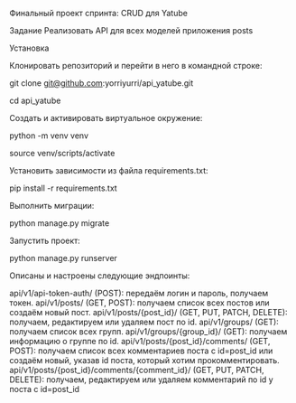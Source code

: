 Финальный проект спринта: CRUD для Yatube

Задание
Реализовать API для всех моделей приложения posts

Установка

Клонировать репозиторий и перейти в него в командной строке:

git clone git@github.com:yorriyurri/api_yatube.git

cd api_yatube

Cоздать и активировать виртуальное окружение:

python -m venv venv

source venv/scripts/activate

Установить зависимости из файла requirements.txt:

pip install -r requirements.txt

Выполнить миграции:

python manage.py migrate

Запустить проект:

python manage.py runserver

Описаны и настроены следующие эндпоинты:

api/v1/api-token-auth/ (POST): передаём логин и пароль, получаем токен.
api/v1/posts/ (GET, POST): получаем список всех постов или создаём новый пост.
api/v1/posts/{post_id}/ (GET, PUT, PATCH, DELETE): получаем, редактируем или удаляем пост по id.
api/v1/groups/ (GET): получаем список всех групп.
api/v1/groups/{group_id}/ (GET): получаем информацию о группе по id.
api/v1/posts/{post_id}/comments/ (GET, POST): получаем список всех комментариев поста с id=post_id или создаём новый, указав id поста, который хотим прокомментировать.
api/v1/posts/{post_id}/comments/{comment_id}/ (GET, PUT, PATCH, DELETE): получаем, редактируем или удаляем комментарий по id у поста с id=post_id
